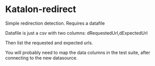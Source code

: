 # Katalon-redirect
Simple redirection detection. Requires a datafile

Datafile is just a csv with two columns:
dRequestedUrl,dExpectedUrl

Then list the requested and expected urls.

You will probably need to map the data columns in the test suite, after connecting to the new datasource.
